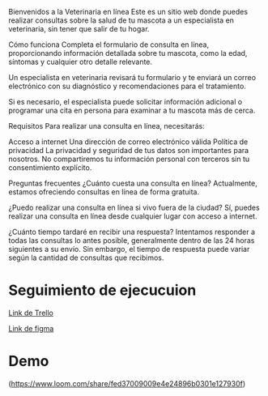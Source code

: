 Bienvenidos a la Veterinaria en línea
Este es un sitio web donde puedes realizar consultas sobre la salud de tu mascota a un especialista en veterinaria, sin tener que salir de tu hogar.

Cómo funciona
Completa el formulario de consulta en línea, proporcionando información detallada sobre tu mascota, como la edad, síntomas y cualquier otro detalle relevante.

Un especialista en veterinaria revisará tu formulario y te enviará un correo electrónico con su diagnóstico y recomendaciones para el tratamiento.

Si es necesario, el especialista puede solicitar información adicional o programar una cita en persona para examinar a tu mascota más de cerca.

Requisitos
Para realizar una consulta en línea, necesitarás:

Acceso a internet
Una dirección de correo electrónico válida
Política de privacidad
La privacidad y seguridad de tus datos son importantes para nosotros. No compartiremos tu información personal con terceros sin tu consentimiento explícito.

Preguntas frecuentes
¿Cuánto cuesta una consulta en línea?
Actualmente, estamos ofreciendo consultas en línea de forma gratuita.

¿Puedo realizar una consulta en línea si vivo fuera de la ciudad?
Sí, puedes realizar una consulta en línea desde cualquier lugar con acceso a internet.

¿Cuánto tiempo tardaré en recibir una respuesta?
Intentamos responder a todas las consultas lo antes posible, generalmente dentro de las 24 horas siguientes a su envío. Sin embargo, el tiempo de respuesta puede variar según la cantidad de consultas que recibimos.








# Seguimiento de ejecucuion

[Link de Trello](https://trello.com/invite/b/LD1YWwRy/3172ae468292bc4d56dbf51d02c49814/proyecto-consulta-veterinaria)


[Link de figma](https://www.figma.com/file/If72xKyBLuY6ASvL7ndJzp/CONSULTA-VETERINARIA?node-id=0%3A1)

# Demo 

(https://www.loom.com/share/fed37009009e4e24896b0301e127930f)



